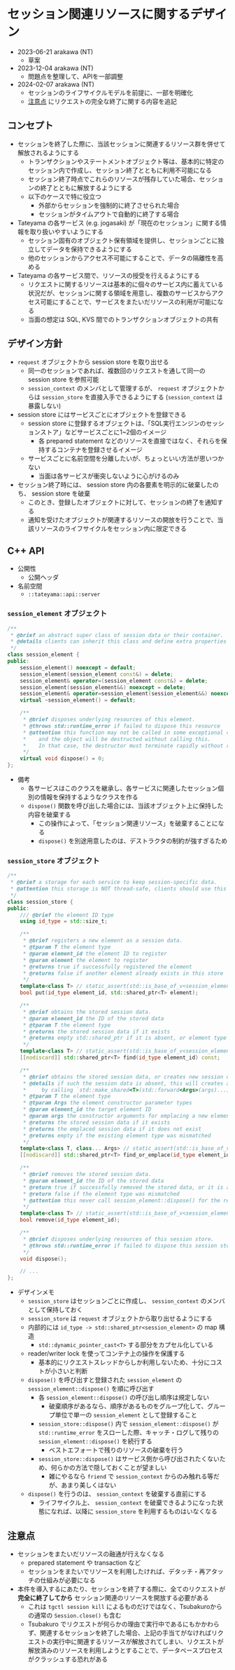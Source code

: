 # セッション関連リソースに関するデザイン

* 2023-06-21 arakawa (NT)
  * 草案
* 2023-12-04 arakawa (NT)
  * 問題点を整理して、APIを一部調整
* 2024-02-07 arakawa (NT)
  * セッションのライフサイクルモデルを前提に、一部を明確化
  * [注意点](#注意点) にリクエストの完全な終了に関する内容を追記

## コンセプト

* セッションを終了した際に、当該セッションに関連するリソース群を併せて解放されるようにする
  * トランザクションやステートメントオブジェクト等は、基本的に特定のセッション内で作成し、セッション終了とともに利用不可能になる
  * セッション終了時点でこれらのリソースが残存していた場合、セッションの終了とともに解放するようにする
  * 以下のケースで特に役立つ
    * 外部からセッションを強制的に終了させられた場合
    * セッションがタイムアウトで自動的に終了する場合
* Tateyama の各サービス (e.g. jogasaki) が「現在のセッション」に関する情報を取り扱いやすいようにする
  * セッション固有のオブジェクト保有領域を提供し、セッションごとに独立してデータを保持できるようにする
  * 他のセッションからアクセス不可能にすることで、データの隔離性を高める
* Tateyama の各サービス間で、リソースの授受を行えるようにする
  * リクエストに関するリソースは基本的に個々のサービス内に蓄えている状況だが、セッションに関する領域を用意し、複数のサービスからアクセス可能にすることで、サービスをまたいだリソースの利用が可能になる
  * 当面の想定は SQL, KVS 間でのトランザクションオブジェクトの共有

## デザイン方針

* `request` オブジェクトから session store を取り出せる
  * 同一のセッションであれば、複数回のリクエストを通して同一の session store を参照可能
  * `session_context` のメンバとして管理するが、 `request` オブジェクトからは `session_store` を直接入手できるようにする (`session_context` は暴露しない)
* session store にはサービスごとにオブジェクトを登録できる
  * session store に登録するオブジェクトは、「SQL実行エンジンのセッションストア」などサービスごとに1~2個のイメージ
    * 各 prepared statement などのリソースを直接ではなく、それらを保持するコンテナを登録させるイメージ
  * サービスごとに名前空間を分離したいが、ちょっといい方法が思いつかない
    * 当面は各サービスが衝突しないように心がけるのみ
* セッション終了時には、 session store 内の各要素を明示的に破棄したのち、 session store を破棄
  * このとき、登録したオブジェクトに対して、セッションの終了を通知する
  * 通知を受けたオブジェクトが関連するリソースの開放を行うことで、当該リソースのライフサイクルをセッション内に限定できる

## C++ API

* 公開性
  * 公開ヘッダ
* 名前空間
  * `::tateyama::api::server`

### `session_element` オブジェクト

```cpp
/**
 * @brief an abstract super class of session data or their container.
 * @details clients can inherit this class and define extra properties needed for individual services.
 */
class session_element {
public:
    session_element() noexcept = default;
    session_element(session_element const&) = delete;
    session_element& operator=(session_element const&) = delete;
    session_element(session_element&&) noexcept = delete;
    session_element& operator=session_element(session_element&&) noexcept = delete;
    virtual ~session_element() = default;

    /**
     * @brief disposes underlying resources of this element.
     * @throws std::runtime_error if failed to dispose this resource
     * @attention this function may not be called in some exceptional case,
     *    and the object will be destructed without calling this.
     *    In that case, the destructor must terminate rapidly without raising any exceptions.
     */
    virtual void dispose() = 0;
};
```

* 備考
  * 各サービスはこのクラスを継承し、各サービスに関連したセッション個別の情報を保持するようなクラスを作る
  * `dispose()` 関数を呼び出した場合には、当該オブジェクト上に保持した内容を破棄する
    * この操作によって、「セッション関連リソース」を破棄することになる
    * `dispose()` を別途用意したのは、デストラクタの制約が強すぎるため

### `session_store` オブジェクト

```cpp
/**
 * @brief a storage for each service to keep session-specific data.
 * @attention this storage is NOT thread-safe, clients should use this only on the request threads.
 */
class session_store {
public:
    /// @brief the element ID type
    using id_type = std::size_t;

    /**
     * @brief registers a new element as a session data.
     * @tparam T the element type
     * @param element_id the element ID to register
     * @param element the element to register
     * @returns true if successfully registered the element
     * @returns false if another element already exists in this store
     */
    template<class T> // static_assert(std::is_base_of_v<session_element, T>)
    bool put(id_type element_id, std::shared_ptr<T> element);

    /**
     * @brief obtains the stored session data.
     * @param element_id the ID of the stored data
     * @tparam T the element type
     * @returns the stored session data if it exists
     * @returns empty std::shared_ptr if it is absent, or element type was mismatched
     */
    template<class T> // static_assert(std::is_base_of_v<session_element, T>)
    [[nodiscard]] std::shared_ptr<T> find(id_type element_id) const;

    /**
     * @brief obtains the stored session data, or creates new session data and register.
     * @details if such the session data is absent, this will creates a new element data
     *     by calling `std::make_shared<T>(std::forward<Args>(args)...)`.
     * @tparam T the element type
     * @tparam Args the element constructor parameter types
     * @param element_id the target element ID
     * @param args the constructor arguments for emplacing a new element
     * @returns the stored session data if it exists
     * @returns the emplaced session data if it does not exist
     * @returns empty if the existing element type was mismatched
     */
    template<class T, class... Args> // static_assert(std::is_base_of_v<session_element, T>)
    [[nodiscard]] std::shared_ptr<T> find_or_emplace(id_type element_id, Args&&...args);

    /**
     * @brief removes the stored session data.
     * @param element_id the ID of the stored data
     * @return true if successfully removed the stored data, or it is already absent
     * @return false if the element type was mismatched
     * @attention this never call session_element::dispose() for the removed.
     */
    template<class T> // static_assert(std::is_base_of_v<session_element, T>)
    bool remove(id_type element_id);

    /**
     * @brief disposes underlying resources of this session store.
     * @throws std::runtime_error if failed to dispose this session store
     */
    void dispose();

    // ...
};
```

* デザインメモ
  * `session_store` はセッションごとに作成し、 `session_context` のメンバとして保持しておく
  * `session_store` は `request` オブジェクトから取り出せるようにする
  * 内部的には `id_type -> std::shared_ptr<session_element>` の map 構造
    * `std::dynamic_pointer_cast<T>` する部分をカプセル化している
  * reader/writer lock を使ってコンテナ上の操作を保護する
    * 基本的にリクエストスレッドからしか利用しないため、十分にコストが小さいと判断
  * `dispose()` を呼び出すと登録された `session_element` の `session_element::dispose()` を順に呼び出す
    * 各 `session_element::dispose()` の呼び出し順序は規定しない
      * 破棄順序があるなら、順序があるものをグループ化して、グループ単位で単一の `session_element` として登録すること
    * `session_store::dispose()` 内で `session_element::dispose()` が `std::runtime_error` をスローした際、キャッチ・ログして残りの `session_element::dispose()` を続行する
      * ベストエフォートで残りのリソースの破棄を行う
    * `session_store::dispose()` はサービス側から呼び出されたくないため、何らかの方法で隠しておくことが望ましい
      * 雑にやるなら `friend` で `session_context` からのみ触れる等だが、あまり美しくはない
  * `dispose()` を行うのは、 `session_context` を破棄する直前にする
    * ライフサイクル上、 `session_context` を破棄できるようになった状態になれば、以降に `session_store` を利用するものはいなくなる

## 注意点

* セッションをまたいだリソースの融通が行えなくなる
  * prepared statement や transaction など
  * セッションをまたいでリソースを利用したければ、デタッチ・再アタッチの仕組みが必要になる
* 本件を導入するにあたり、セッションを終了する際に、全てのリクエストが **完全に終了してから** セッション関連のリソースを開放する必要がある
  * これは `tgctl session kill` によるものだけではなく、Tsubakuroからの通常の `Session.close()` も含む
  * Tsubakuro でリクエストが何らかの理由で実行中であるにもかかわらず、関連するセッションを終了した場合、上記の手当てがなければリクエストの実行中に関連するリソースが解放されてしまい、リクエストが解放済みのリソースを利用しようとすることで、データベースプロセスがクラッシュする恐れがある
